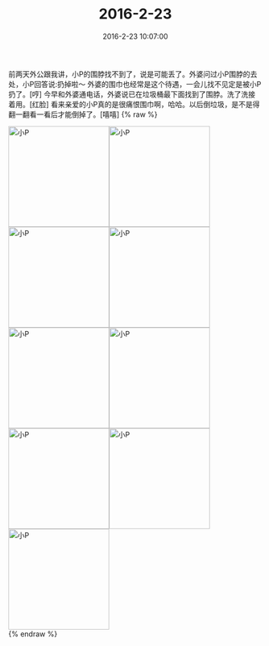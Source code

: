 ﻿---
title: "2016-2-23"
date: 2016-2-23 10:07:00
tags:
categories: 妈妈
---
前两天外公跟我讲，小P的围脖找不到了，说是可能丢了。外婆问过小P围脖的去处，小P回答说:扔掉啦～
外婆的围巾也经常是这个待遇，一会儿找不见定是被小P扔了。[哼]
今早和外婆通电话，外婆说已在垃圾桶最下面找到了围脖。洗了洗接着用。[红脸]
看来亲爱的小P真的是很痛恨围巾啊，哈哈。以后倒垃圾，是不是得翻一翻看一看后才能倒掉了。[嘻嘻]
{% raw %}
<div style="width:500 px">
<div style="float:left; width:100 px"><img src="/images/微信图片_20171012132541.jpg" width="200" alt="小P"></div>
<div style="float:left; width:100 px"><img src="/images/微信图片_20171012132549.jpg" width="200" alt="小P"></div>
<div style="float:left; width:100 px"><img src="/images/微信图片_20171012132558.jpg" width="200" alt="小P"></div>
<div style="float:left; width:100 px"><img src="/images/微信图片_20171012132606.jpg" width="200" alt="小P"></div>
<div style="float:left; width:100 px"><img src="/images/微信图片_20171012132613.jpg" width="200" alt="小P"></div>
<div style="float:left; width:100 px"><img src="/images/微信图片_20171012132621.jpg" width="200" alt="小P"></div>
<div style="float:left; width:100 px"><img src="/images/微信图片_20171012132629.jpg" width="200" alt="小P"></div>
<div style="float:left; width:100 px"><img src="/images/微信图片_20171012132636.jpg" width="200" alt="小P"></div>
<div style="float:left; width:100 px"><img src="/images/微信图片_20171012132645.jpg" width="200" alt="小P"></div>
<div style="clear:both"></div>
</div>
{% endraw %}